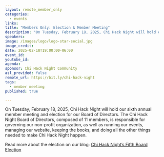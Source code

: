 ```yaml
---
layout: remote_member_only
categories:
  - events
links: 
title: "Members Only: Election & Member Meeting"
description: "On Tuesday, February 18, 2025, Chi Hack Night will hold our sixth annual member meeting and election for our Board of Directors."
speakers:
image: /images/logo/logo-star-social.jpg
image_credit:
date: 2025-02-18T19:00:00-06:00
event_id: 
youtube_id: 
agenda: 
sponsor: Chi Hack Night Community
asl_provided: false
remote_url: https://bit.ly/chi-hack-night
tags: 
  - member meeting
published: true

---
```


On Tuesday, February 18, 2025, Chi Hack Night will hold our sixth annual member meeting and election for our Board of Directors. The Chi Hack Night Board of Directors, composed of 11 members, is responsible for governing our non-profit organization, as well as running our events, managing our website, keeping the books, and doing all the other things needed to make Chi Hack Night happen.

Read more about the election on our blog: [Chi Hack Night’s Fifth Board Election](/blog/2025/02/16/2024-year-in-review)
